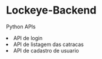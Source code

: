 # Lockeye-Backend
Python APIs
<li>API de login</li>
<li>API de listagem das catracas</li>
<li>API de cadastro de usuario</li>

